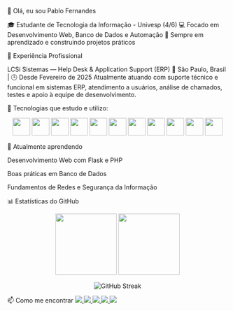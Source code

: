 👋 Olá, eu sou Pablo Fernandes

🎓 Estudante de Tecnologia da Informação - Univesp (4/6)
💻 Focado em Desenvolvimento Web, Banco de Dados e Automação
🚀 Sempre em aprendizado e construindo projetos práticos

💼 Experiência Profissional

LCSi Sistemas — Help Desk & Application Support (ERP)
📍 São Paulo, Brasil | 🕒 Desde Fevereiro de 2025
Atualmente atuando com suporte técnico e funcional em sistemas ERP, atendimento a usuários, análise de chamados, testes e apoio à equipe de desenvolvimento.


🚀 Tecnologias que estudo e utilizo:

<p align="center">
  <!-- Frontend -->
  <img src="https://cdn.jsdelivr.net/gh/devicons/devicon/icons/html5/html5-plain.svg" width="40" height="40"/>
  <img src="https://cdn.jsdelivr.net/gh/devicons/devicon/icons/css3/css3-plain.svg" width="40" height="40"/>
  <img src="https://cdn.jsdelivr.net/gh/devicons/devicon/icons/javascript/javascript-original.svg" width="40" height="40"/>
  <img src="https://cdn.jsdelivr.net/gh/devicons/devicon/icons/vuejs/vuejs-original.svg" width="40" height="40"/>
  <img src="https://cdn.jsdelivr.net/gh/devicons/devicon/icons/bootstrap/bootstrap-original.svg" width="40" height="40"/>
  <img src="https://cdn.jsdelivr.net/gh/devicons/devicon@latest/icons/python/python-original-wordmark.svg" width="40" height="40"/>
  <!-- Backend -->
  <img src="https://cdn.jsdelivr.net/gh/devicons/devicon/icons/php/php-plain.svg" width="40" height="40"/>
  <img src="https://cdn.jsdelivr.net/gh/devicons/devicon/icons/csharp/csharp-original.svg" width="40" height="40"/>
  <img src="https://cdn.jsdelivr.net/gh/devicons/devicon/icons/dot-net/dot-net-plain.svg" width="40" height="40"/>
  <img src="https://cdn.jsdelivr.net/gh/devicons/devicon/icons/mysql/mysql-original.svg" width="40" height="40"/>
  <img src="https://cdn.jsdelivr.net/gh/devicons/devicon/icons/microsoftsqlserver/microsoftsqlserver-plain.svg" width="40" height="40"/>
  
</p>


🌱 Atualmente aprendendo

Desenvolvimento Web com Flask e PHP

Boas práticas em Banco de Dados

Fundamentos de Redes e Segurança da Informação

📊 Estatísticas do GitHub
<p align="center"> <img height="140em" src="https://github-readme-stats.vercel.app/api?username=LordRiin&show_icons=true&theme=tokyonight&hide_border=true" /> <img height="140em" src="https://github-readme-stats.vercel.app/api/top-langs/?username=LordRiin&layout=compact&theme=tokyonight&hide_border=true"/> </p> <p align="center"> <img src="https://streak-stats.demolab.com?user=LordRiin&theme=tokyonight&hide_border=true" alt="GitHub Streak" /> </p>
📫 Como me encontrar
<a href="https://linkedin.com/in/pablo-fernandeslopes" target="_blank"> <img src="https://img.shields.io/badge/LinkedIn-0A66C2?style=flat&logo=linkedin&logoColor=white" /> </a> <a href="mailto:pablo.fernandeslopes.97@gmail.com" target="_blank"> <img src="https://img.shields.io/badge/Email-D14836?style=flat&logo=gmail&logoColor=white" /> </a> <a href="https://wa.me/5516992991948" target="_blank"> <img src="https://img.shields.io/badge/WhatsApp-25D366?style=flat&logo=whatsapp&logoColor=white" /> </a> <a href="https://instagram.com/pablofernandesl" target="_blank"> <img src="https://img.shields.io/badge/Instagram-E4405F?style=flat&logo=instagram&logoColor=white" /> </a> <a href="https://github.com/LordRiin" target="_blank"> <img src="https://img.shields.io/badge/GitHub-181717?style=flat&logo=github&logoColor=white" /> </a>
